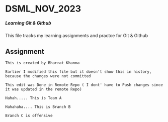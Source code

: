 # DSML_NOV_2023
 ##### Learning Git & Github
 This file tracks my learning assignments and practce for Git & Github

## Assignment

	This is created by Bharrat Khanna

	Earlier I modified this file but it doesn't show this in history, because the changes were not committed

  	This edit was Done in Remote Repo ( I dont' have to Push changes since it was updated in the remote Repo)

	Hahah..... This is Team A
   
	Hahahaha.... This is Branch B

	Branch C is offensive